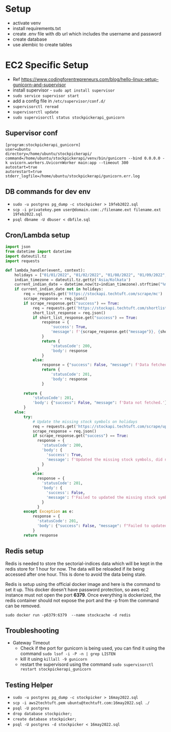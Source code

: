 # Setup
- activate venv
- install requirements.txt
- create .env file with db url which includes the username and password
- create database
- use alembic to create tables


# EC2 Specific Setup
- Ref https://www.codingforentrepreneurs.com/blog/hello-linux-setup-gunicorn-and-supervisor
- install supervisor - `sudo apt install supervisor`
- `sudo service supervisor start`
- add a config file in `/etc/supervisor/conf.d/`
- `supervisorctl reread`
- `supervisorctl update`
- `sudo supervisorctl status stockpickerapi_gunicorn`

## Supervisor conf
```supervisor
[program:stockpickerapi_gunicorn]
user=ubuntu
directory=/home/ubuntu/stockpickerapi/
command=/home/ubuntu/stockpickerapi/venv/bin/gunicorn --bind 0.0.0.0 -k uvicorn.workers.UvicornWorker main:app --timeout 300
autostart=true
autorestart=true
stderr_logfile=/home/ubuntu/stockpickerapi/gunicorn.err.log
```

## DB commands for dev env
- `sudo -u postgres pg_dump -c stockpicker > 19feb2022.sql`
- `scp -i privatekey.pem user@domain.com:./filename.ext filename.ext
  19feb2022.sql`
- `psql dbname -U dbuser < dbfile.sql`


## Cron/Lambda setup
```python
import json
from datetime import datetime
import dateutil.tz
import requests

def lambda_handler(event, context):
    holidays = ["01/01/2022", "01/02/2022", "01/08/2022", "01/09/2022", "01/15/2022", "01/16/2022", "01/22/2022", "01/23/2022", "01/29/2022", "01/30/2022", "02/05/2022", "02/06/2022", "02/12/2022", "02/13/2022", "02/19/2022", "02/20/2022", "02/26/2022", "02/27/2022", "03/01/2022", "03/05/2022", "03/06/2022", "03/12/2022", "03/13/2022", "03/18/2022", "03/19/2022", "03/20/2022", "03/26/2022", "03/27/2022", "04/02/2022", "04/03/2022", "04/09/2022", "04/10/2022", "04/14/2022", "04/15/2022", "04/16/2022", "04/17/2022", "04/23/2022", "04/24/2022", "04/30/2022", "05/01/2022", "05/03/2022", "05/07/2022", "05/08/2022", "05/14/2022", "05/15/2022", "05/21/2022", "05/22/2022", "05/28/2022", "05/29/2022", "06/04/2022", "06/05/2022", "06/11/2022", "06/12/2022", "06/18/2022", "06/19/2022", "06/25/2022", "06/26/2022", "07/02/2022", "07/03/2022", "07/09/2022", "07/10/2022", "07/16/2022", "07/17/2022", "07/23/2022", "07/24/2022", "07/30/2022", "07/31/2022", "08/06/2022", "08/07/2022", "08/09/2022", "08/13/2022", "08/14/2022", "08/15/2022", "08/20/2022", "08/21/2022", "08/27/2022", "08/28/2022", "08/31/2022", "09/03/2022", "09/04/2022", "09/10/2022", "09/11/2022", "09/17/2022", "09/18/2022", "09/24/2022", "09/25/2022", "10/01/2022", "10/02/2022", "10/05/2022", "10/08/2022", "10/09/2022", "10/15/2022", "10/16/2022", "10/22/2022", "10/23/2022", "10/24/2022", "10/26/2022", "10/29/2022", "10/30/2022", "11/05/2022", "11/06/2022", "11/08/2022", "11/12/2022", "11/13/2022", "11/19/2022", "11/20/2022", "11/26/2022", "11/27/2022", "12/03/2022", "12/04/2022", "12/10/2022", "12/11/2022", "12/17/2022", "12/18/2022", "12/24/2022", "12/25/2022", "12/31/2022"]
    indian_timezone = dateutil.tz.gettz('Asia/Kolkata')
    current_indian_date = datetime.now(tz=indian_timezone).strftime("%m/%d/%Y")
    if current_indian_date not in holidays:
        req = requests.get('https://stockapi.techtuft.com/scrape/mc')
        scrape_response = req.json()
        if scrape_response.get("success") == True:
            req = requests.get('https://stockapi.techtuft.com/shortlist/create')
            short_list_response = req.json()
            if short_list_response.get("success") == True:
                response = {
                    'success': True,
                    'message': f'{scrape_response.get("message")}, {short_list_response.get("message")}'
                }
                return {
                    'statusCode': 200,
                    'body': response
                }
            else:
                response = {"success": False, "message": f'Data fetched. {short_list_response.get("message")}'}
                return {
                    'statusCode': 201,
                    'body': response
                }
        
        return {
            'statusCode': 201,
            'body': {"success": False, "message": f'Data not fetched.'}
        }
    else:
        try:
            # Update the missing stock symbols on holidays
            req = requests.get('https://stockapi.techtuft.com/scrape/update-symbols')
            scrape_response = req.json()
            if scrape_response.get("success") == True:
              response = {
                'statusCode': 200,
                'body': {
                  'success': True,
                  'message': f'Updated the missing stock symbols, did not scrape the data as stockmarket is closed for the day.'
                }
              }
            else:
              response = {
                'statusCode': 201,
                'body': {
                  'success': False,
                  'message': f'Failed to updated the missing stock symbols. Did not scrape the data as stockmarket is closed for the day.'
                }
              }
        except Exception as e:
            response = {
              'statusCode': 201,
              'body': {"success": False, "message": f"Failed to updated the missing stock symbols. Did not scrape the data as stockmarket is closed for the day. Error: {e}"}
            }
        return response
```
## Redis setup
Redis is needed to store the sectorial-indices data which will be kept in the redis store for 1 hour for now. The data will be reloaded if ite being accessed after one hour.
This is done to avoid the data being stale.

Redis is setup using the official docker image and here is the command to set it up. This docker doesn't have password protection, so aws ec2 instance must not open the port **6379**.
Once everything is dockerized, the redis container should not expose the port and the -p from the command can be removed.

`sudo docker run -p6379:6379  --name stockcache -d redis`

## Troubleshooting
- Gateway Timeout
  - Check if the port for gunicorn is being used, you can find it using the command `sudo lsof -i -P -n | grep LISTEN`
  - kill it using `killall -9 gunicorn`
  - restart the supervisord using the command `sudo supervisorctl restart stockpickerapi_gunicorn`

## Testing Helper
- `sudo -u postgres pg_dump -c stockpicker > 16may2022.sql`
- `scp -i aws2techtuft.pem ubuntu@techtuft.com:16may2022.sql ./`
- `psql -U postgres`
- `drop database stockpicker;`
- `create database stockpicker;`
- `psql -U postgres -d stockpicker < 16may2022.sql`
